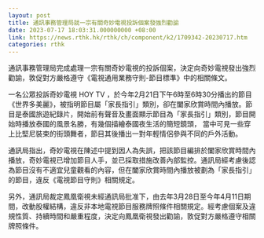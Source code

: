 ```yaml
---
layout: post
title: 通訊事務管理局就一宗有關奇妙電視投訴個案發強烈勸諭
date: 2023-07-17 18:03:31.000000000 +08:00
link: https://news.rthk.hk/rthk/ch/component/k2/1709342-20230717.htm
categories: rthk
---
```


通訊事務管理局完成處理一宗有關奇妙電視的投訴個案，決定向奇妙電視發出強烈勸諭，敦促對方嚴格遵守《電視通用業務守則-節目標準》中的相關條文。

一名公眾投訴奇妙電視 HOY TV ，於今年2月21日下午6時至6時30分播出的節目《世界多美麗》，被指明節目屬「家長指引」類別，卻在闔家欣賞時間內播放。節目是泰國旅遊紀錄片，開始前有聲音及畫面顯示節目為「家長指引」類別，節目開始時播放泰國的風景名勝，有幾個描繪泰國夜生活的簡短鏡頭， 當中可見一些穿上比堅尼裝束的街頭舞者，節目其後播出一對年輕情侶參與不同的戶外活動。

通訊局指出，奇妙電視在陳述中提到因人為失誤，把該節目編排於闔家欣賞時間內播放，奇妙電視已增加節目人手，並已採取措施改善內部監控。通訊局經考慮後認為節目沒有不適宜兒童觀看的內容，但在闔家欣賞時間內播放被劃為「家長指引」的節目，違反《電視節目守則》相關規定。

另外，通訊局裁定鳳凰衛視未經通訊局批准下，由去年3月28日至今年4月11日期間，改動股權結構，違反非本地電視節目服務牌照條件相關規定。經考慮個案及違規性質、持續時間和嚴重程度，決定向鳳凰衛視發出勸諭，敦促對方嚴格遵守相關牌照條件。
